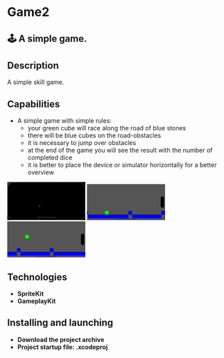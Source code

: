 # Game2

## 🕹️ A simple game. 

## Description
 <p> A simple skill game. </p>

## Capabilities
- A simple game with simple rules:
    - your green cube will race along the road of blue stones
    - there will be blue cubes on the road-obstacles
    - it is necessary to jump over obstacles
    - at the end of the game you will see the result with the number of completed dice
    - it is better to place the device or simulator horizontally for a better overview

<p>
 <img style="width: 180px;" src="https://github.com/NovikovaOlga/novikovaolga/blob/main/Other/Game2/Demo1.gif">
 <img style="width: 180px;" src="https://github.com/NovikovaOlga/novikovaolga/blob/main/Other/Game2/screen1.png">
 <img style="width: 180px;" src="https://github.com/NovikovaOlga/novikovaolga/blob/main/Other/Game2/screen2.png">
<p>

## Technologies
 - **SpriteKit**
 - **GameplayKit**

## Installing and launching
- **Download the project archive**
- **Project startup file: .xcodeproj**
